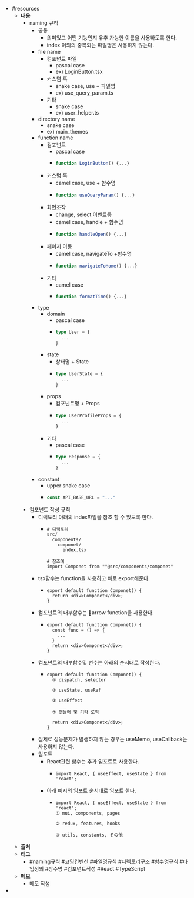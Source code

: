 - #resources
	- **내용**
		- naming 규칙
			- 공통
				- 의미있고 어떤 기능인지 유추 가능한 이름을 사용하도록 한다.
				- index 이외의 중복되는 파일명은 사용하지 않는다.
			- file name
				- 컴포넌트 파일
					- pascal case
					- ex) LoginButton.tsx
				- 커스텀 훅
					- snake case, use + 파일명
					- ex) use_query_param.ts
				- 기타
					- snake case
					- ex) user_helper.ts
			- directory name
				- snake case
				- ex) main_themes
			- function name
				- 컴포넌트
					- pascal case
					- ```typescript
					  function LoginButton() {...}
					  ```
				- 커스텀 훅
					- camel case, use + 함수명
					- ```typescript
					  function useQueryParam() {...}
					  ```
				- 화면조작
					- change, select 이벤트등
					- camel case, handle + 함수명
					- ```typescript
					  function handleOpen() {...}
					  ```
				- 페이지 이동
					- camel case, navigateTo +함수명
					- ```typescript
					  function navigateToHome() {...}
					  ```
				- 기타
					- camel case
					- ```typescript
					  function formatTime() {...}
					  ```
			- type
				- domain
					- pascal case
					- ```typescript
					  type User = {
					    ...
					  }
					  ```
				- state
					- 상태명 + State
					- ```typescript
					  type UserState = {
					    ...
					  }
					  ```
				- props
					- 컴포넌트명 + Props
					- ```typescript
					  type UserProfileProps = {
					    ...
					  }
					  ```
				- 기타
					- pascal case
					- ```typescript
					  type Response = {
					    ...
					  }
					  ```
			- constant
				- upper snake case
				- ```typescript
				  const API_BASE_URL = "..."
				  ```
		- 컴포넌트 작성 규칙
			- 디랙토리 아래의 index파일을 참조 할 수 있도록 한다.
				- ```
				  # 디랙토리
				  src/
				    components/
				      componet/
				        index.tsx
				              
				  # 참조예
				  import Componet from ""@src/components/componet"
				  ```
			- tsx함수는 function을 사용하고 바로 export해준다.
				- ```tsx
				  export default function Componet() {
				    return <div>Componet</div>;
				  }
				  ```
			- 컴포넌트의 내부함수는 arrow function을 사용한다.
				- ```tsx
				  export default function Componet() {
				    const func = () => {
				      ...
				    }
				    return <div>Componet</div>;
				  }
				  ```
			- 컴포넌트의 내부함수및 변수는 아래의 순서대로 작성한다.
				- ```tsx
				  export default function Componet() {
				    ① dispatch, selector
				    
				    ② useState, useRef
				    
				    ③ useEffect
				    
				    ④ 핸들러 및 기타 로직
				    
				    return <div>Componet</div>;
				  }
				  ```
			- 실제로 성능문제가 발생하지 않는 경우는 useMemo, useCallback는 사용하지 않는다.
			- 임포트
				- React관련 함수는 추가 임포트로 사용한다.
					- ```tsx
					  import React, { useEffect, useState } from 'react';
					  ```
				- 아래 예시의 임포트 순서대로 임포트 한다.
					- ```tsx
					  import React, { useEffect, useState } from 'react';
					  ① mui, components, pages
					  
					  ② redux, features, hooks
					  
					  ③ utils, constants, その他
					  ```
	- **출처**
	- **태그**
		- #naming규칙 #코딩컨벤션 #파일명규칙 
		  #디렉토리구조 #함수명규칙 #타입정의 
		  #상수명 #컴포넌트작성 #React #TypeScript
	- **메모**
		- 메모 작성
-